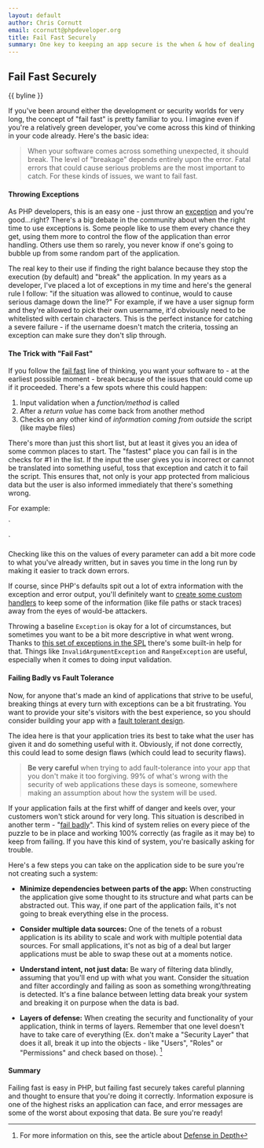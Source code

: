 ```yaml
---
layout: default
author: Chris Cornutt
email: ccornutt@phpdeveloper.org
title: Fail Fast Securely
summary: One key to keeping an app secure is the when & how of dealing with failure.
---
```


Fail Fast Securely
--------------

{{ byline }}

If you've been around either the development or security worlds for very long, the 
concept of "fail fast" is pretty familiar to you. I imagine even if you're a relatively
green developer, you've come across this kind of thinking in your code already. Here's 
the basic idea:

> When your software comes across something unexpected, it should break. The level of 
> "breakage" depends entirely upon the error. Fatal errors that could cause serious 
> problems are the most important to catch. For these kinds of issues, we want to 
> fail fast.

#### Throwing Exceptions

As PHP developers, this is an easy one - just throw an [exception](http://php.net/exception)
and you're good...right? There's a big debate in the community about when the right time
to use exceptions is. Some people like to use them every chance they get, using them 
more to control the flow of the application than error handling. Others use them so 
rarely, you never know if one's going to bubble up from some random part of the application.

The real key to their use if finding the right balance because they stop the execution 
(by default) and "break" the application. In my years as a developer, I've placed a lot
of exceptions in my time and here's the general rule I follow: "if the situation was allowed
to continue, would to cause serious damage down the line?" For example, if we have a user
signup form and they're allowed to pick their own username, it'd obviously need to be
whitelisted with certain characters. This is the perfect instance for catching a severe
failure - if the username doesn't match the criteria, tossing an exception can make sure
they don't slip through.

#### The Trick with "Fail Fast"

If you follow the [fail fast](http://en.wikipedia.org/wiki/Fail-fast) line of thinking, 
you want your software to - at the earliest possible moment - break because of the issues
that could come up if it proceeded. There's a few spots where this could happen:

1. Input validation when a *function/method* is called
2. After a *return value* has come back from another method
3. Checks on any other kind of *information coming from outside* the script (like maybe files)

There's more than just this short list, but at least it gives you an idea of some common
places to start. The "fastest" place you can fail is in the checks for #1 in the list. 
If the input the user gives you is incorrect or cannot be translated into something useful,
toss that exception and catch it to fail the script. This ensures that, not only is your
app protected from malicious data but the user is also informed immediately that there's
something wrong.

For example:

`
<?php
public function transformString($string)
{
    if ($string == null) {
        throw new \InvalidArgumentException('String value cannot be null!');
    }
}
?>
`

Checking like this on the values of every parameter can add a bit more code to what you've
already written, but in saves you time in the long run by making it easier to track down 
errors.

If course, since PHP's defaults spit out a lot of extra information with the exception and
error output, you'll definitely want to [create some custom handlers](/2012/08/14/Playing-Your-Cards-Close-Error-Exception-Handling.html) to keep some of the information (like file paths or stack traces) away
from the eyes of would-be attackers.

Throwing a baseline `Exception` is okay for a lot of circumstances, but sometimes you want
to be a bit more descriptive in what went wrong. Thanks to [this set of exceptions in the SPL](http://php.net/manual/en/spl.exceptions.php) there's some built-in help for that. Things like `InvalidArgumentException` 
and `RangeException` are useful, especially when it comes to doing input validation.

#### Failing Badly vs Fault Tolerance

Now, for anyone that's made an kind of applications that strive to be useful, breaking
things at every turn with exceptions can be a bit frustrating. You want to provide your 
site's visitors with the best experience, so you should consider building your app with
a [fault tolerant design](http://en.wikipedia.org/wiki/Fault-tolerant_design).

The idea here is that your application tries its best to take what the user has given it
and do something useful with it. Obviously, if not done correctly, this could lead to 
some design flaws (which could lead to security flaws).

> **Be very careful** when trying to add fault-tolerance into your app that you don't
> make it too forgiving. 99% of what's wrong with the security of web applications
> these days is someone, somewhere making an assumption about how the system will
> be used.

If your application fails at the first whiff of danger and keels over, your customers
won't stick around for very long. This situation is described in another term - 
"[fail badly](http://en.wikipedia.org/wiki/Failing_badly)". This kind of system 
relies on every piece of the puzzle to be in place and working 100% correctly (as fragile
as it may be) to keep from failing. If you have this kind of system, you're basically
asking for trouble.

Here's a few steps you can take on the application side to be sure you're not creating
such a system:

- **Minimize dependencies between parts of the app:** When constructing the application
give some thought to its structure and what parts can be abstracted out. This way, if 
one part of the application fails, it's not going to break everything else in the process.

- **Consider multiple data sources:** One of the tenets of a robust application is its
ability to scale and work with multiple potential data sources. For small applications,
it's not as big of a deal but larger applications must be able to swap these out at a moments
notice.

- **Understand intent, not just data:** Be wary of filtering data blindly, assuming that
you'll end up with what you want. Consider the situation and filter accordingly and failing
as soon as something wrong/threating is detected. It's a fine balance between letting
data break your system and breaking it on purpose when the data is bad.

- **Layers of defense:** When creating the security and functionality of your application,
think in terms of layers. Remember that one level doesn't have to take care of everything
(Ex. don't make a "Security Layer" that does it all, break it up into the objects - like
"Users", "Roles" or "Permissions" and check based on those). [^1]

#### Summary

Failing fast is easy in PHP, but failing fast securely takes careful planning and thought
to ensure that you're doing it correctly. Information exposure is one of the highest risks
an application can face, and error messages are some of the worst about exposing that data.
Be sure you're ready!

[^1]: For more information on this, see the article about [Defense in Depth](/2012/10/12/Core-Concepts-Defense-in-Depth.html)


